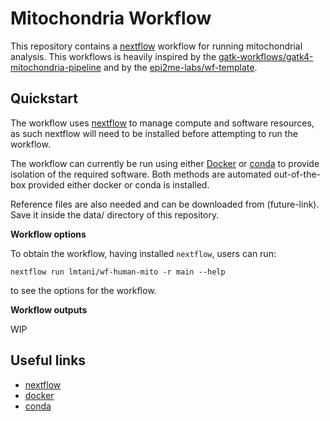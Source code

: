 # Mitochondria Workflow

This repository contains a [nextflow](https://www.nextflow.io/) workflow
for running mitochondrial analysis. This workflows is heavily inspired by the [gatk-workflows/gatk4-mitochondria-pipeline](https://github.com/gatk-workflows/gatk4-mitochondria-pipeline) and by
the [epi2me-labs/wf-template](https://github.com/epi2me-labs/wf-template).


## Quickstart

The workflow uses [nextflow](https://www.nextflow.io/) to manage compute and
software resources, as such nextflow will need to be installed before attempting
to run the workflow.

The workflow can currently be run using either
[Docker](https://www.docker.com/products/docker-desktop) or
[conda](https://docs.conda.io/en/latest/miniconda.html) to provide isolation of
the required software. Both methods are automated out-of-the-box provided
either docker or conda is installed.

Reference files are also needed and can be downloaded from (future-link). Save it inside the data/ directory of this repository.

**Workflow options**

To obtain the workflow, having installed `nextflow`, users can run:

```
nextflow run lmtani/wf-human-mito -r main --help
```

to see the options for the workflow.

**Workflow outputs**

WIP


## Useful links

* [nextflow](https://www.nextflow.io/)
* [docker](https://www.docker.com/products/docker-desktop)
* [conda](https://docs.conda.io/en/latest/miniconda.html)
